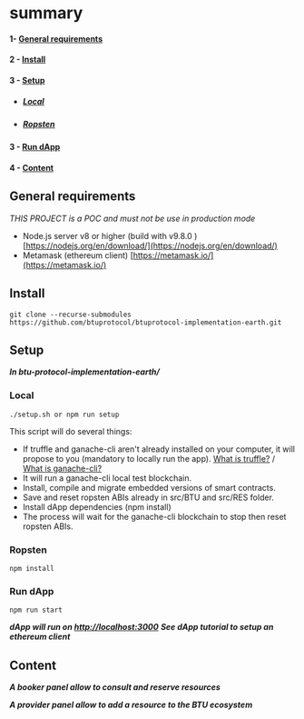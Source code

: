 # summary

#### 1- [General requirements](#gr)
#### 2 - [Install](#is)
#### 3 - [Setup](#st)
* ##### [Local](#lo)
* ##### [Ropsten](#ro)
#### 3 - [Run dApp](#rd)
#### 4 - [Content](#co)

## <a name="gr"></a>General requirements

*THIS PROJECT is a POC and must not be use in production mode*

   -	Node.js server v8 or higher (build with v9.8.0 ) [https://nodejs.org/en/download/](https://nodejs.org/en/download/)
   -	Metamask (ethereum client) [https://metamask.io/](https://metamask.io/)

## <a name="is"></a>Install

    git clone --recurse-submodules https://github.com/btuprotocol/btuprotocol-implementation-earth.git

## <a name="st"></a>Setup

*****In btu-protocol-implementation-earth/*****

### <a name="lo"></a>Local

    ./setup.sh or npm run setup

This script will do several things:

   - If truffle and ganache-cli aren't already installed on your computer,
  it will propose to you (mandatory to locally run the app).
 [What is truffle?](https://nethereum.readthedocs.io/en/latest/ethereum-and-clients/ganache-cli/) / [What is ganache-cli?](https://nethereum.readthedocs.io/en/latest/ethereum-and-clients/ganache-cli/)
   - It will run a ganache-cli local test blockchain.
   - Install, compile and migrate embedded versions of smart contracts.
   - Save and reset ropsten ABIs already in src/BTU and src/RES folder.
   - Install dApp dependencies (npm install)
   - The process will wait for the ganache-cli blockchain to stop then reset
      ropsten ABIs.

### <a name="ro"></a>Ropsten

    npm install

### <a name="da"></a>Run dApp


    npm run start

   *****dApp will run on [http://localhost:3000](http://localhost:3000)*****
   *****See dApp tutorial to setup an ethereum client*****

## <a name="co"></a>Content


***A booker panel allow to consult and reserve resources***



***A provider panel allow to add a resource to the BTU ecosystem***

